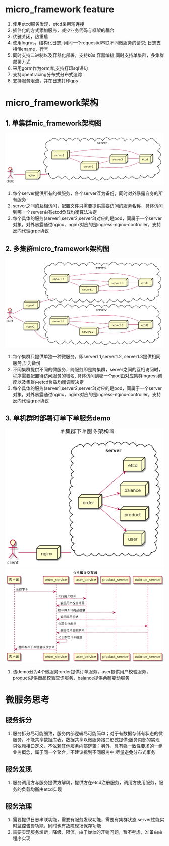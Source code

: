 # micro_framework feature
1. 使用etcd服务发现，etcd采用短连接
2. 插件化的方式添加服务，减少业务代码与框架的耦合
3. 优雅关闭，热重启 
4. 使用logrus，结构化日志; 用同一个requestid串联不同微服务的请求; 日志支持filename，行号
5. 同时支持二进制以及容器化部署，支持k8s 容器编排,同时支持单集群，多集群部署方式 
6. 采用gorm作为orm库,支持打印sql语句
7. 支持opentracing分布式分布式追踪
8. 支持服务限流，并在日志打印qps

# micro_framework架构

## 1. 单集群mic_framework架构图
![mic_frameworkd单机群架构图](doc/deploy_single.png)

1. 每个server提供所有的微服务，各个server互为备份，同时对外暴露自身的所有服务
2. server之间的互相访问，配置文件只需要提供需要访问的服务名称，具体访问到哪一个server由有etcd负载均衡算法决定
3. 每个具体的服务(server1,server2,server3)对应的是pod，同属于一个server对象，对外暴露通过nginx，nginx对应的是ingress-nginx-controller，支持反向代理grpc协议

## 2. 多集群micro_framework架构图
![mic_frameworkd多集群架构图](doc/deploy_mult.png)
1. 每个集群只提供单独一种微服务，即server1.1,server1.2, server1.3提供相同服务,互为备份
2. 不同集群提供不同的微服务，跨服务即是跨集群，server之间的互相访问时，程序需要配置待访问服务的域名, 具体访问到哪一个pod由对应集群ingress调度以及集群内etcd负载均衡调度决定
3. 每个具体的服务(server1,server2,server3)对应的是pod，同属于一个server对象，对外暴露通过nginx，nginx对应的是ingress-nginx-controller，支持反向代理grpc协议

## 3. 单机群时部署订单下单服务demo
![单集群下单服务架构图](doc/order_service.png)
![订单服务交互图](doc/order_sequence.png)
1. 该demo分为4个微服务:order提供订单服务，user提供用户校验服务，product提供商品校验查询服务，balance提供余额变动服务

# 微服务思考
## 服务拆分
1. 服务拆分尽可能细致，服务内部逻辑尽可能简单；对于有数据存储有状态的微服务，不能共享数据库表，数据共享以微服务接口形式提供;服务内部的实现只依赖接口定义，不依赖其他服务内部逻辑；另外，具有强一致性要求的一组业务概念，属于同一个聚合，不建议拆到不同服务中,尽量避免分布式事务

## 服务发现
1. 服务调用方与服务提供方解耦，提供方在etcd注册服务，调用方使用服务，服务的负载均衡由etcd实现

## 服务治理
1. 需要提供日志串联功能，需要有服务发现功能，需要有集群状态,server性能实时监控告警功能，同时也有故障现场保存功能
2. 需要实现服务熔断，降级，限流，由于istio的开销问题，暂不考虑，准备由由程序实现
